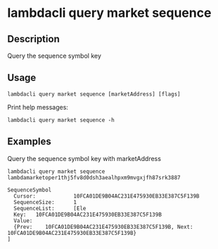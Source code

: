 # lambdacli query market sequence

## Description

Query the sequence symbol key

## Usage
```
lambdacli query market sequence [marketAddress] [flags]
```

Print help messages:
```
lambdacli query market sequence -h
```

## Examples

Query the sequence symbol key with marketAddress
```
lambdacli query market sequence lambdamarketoper1thj5fv8d0dsh3aealhpxm9mvgxjfh87srk3887
```

```
SequenceSymbol
  Cursor:            10FCA01DE9B04AC231E475930EB33E387C5F139B
  SequenceSize:      1
  SequenceList:      [Ele
  Key:   10FCA01DE9B04AC231E475930EB33E387C5F139B
  Value:
  {Prev:    10FCA01DE9B04AC231E475930EB33E387C5F139B, Next:    10FCA01DE9B04AC231E475930EB33E387C5F139B}
]
```
